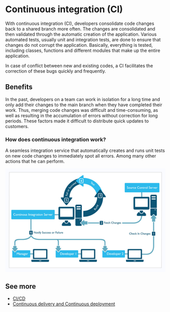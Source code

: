 # Continuous integration (CI)

With continuous integration (CI), developers consolidate code changes back to a shared branch more often. The changes are consolidated and then validated through the automatic creation of the application. Various automated tests, usually unit and integration tests, are done to ensure that changes do not corrupt the application. Basically, everything is tested, including classes, functions and different modules that make up the entire application.

In case of conflict between new and existing codes, a CI facilitates the correction of these bugs quickly and frequently.

## Benefits

In the past, developers on a team can work in isolation for a long time and only add their changes to the main branch when they have completed their work. Thus, merging code changes was difficult and time-consuming, as well as resulting in the accumulation of errors without correction for long periods. These factors made it difficult to distribute quick updates to customers.

### How does continuous integration work?

A seamless integration service that automatically creates and runs unit tests on new code changes to immediately spot all errors. Among many other actions that he can perform.

![Ci WorkFlow](/assets/images/ci_1.png)

## See more

- [CI/CD](./readme.md)
- [Continuous delivery and Continuous deployment](./cd.md)

